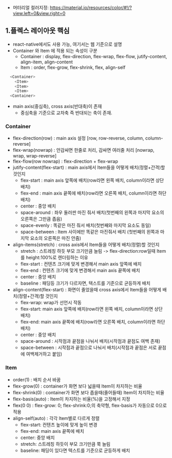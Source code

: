 - 머터리얼 컬러지정: https://material.io/resources/color/#!/?view.left=0&view.right=0

## 1.플렉스 레이아웃 핵심
- react-native에서도 사용 가능, 여기서는 웹 기준으로 설명
- Container 와 Item 에 적용 되는 속성이 구분
  - Container : display, flex-direction, flex-wrap, flex-flow, jutify-content, align-item, align-content
  - Item : order, flex-grow, flex-shrink, flex, align-self

```js
  <Container>
    <Item>
    <Item>
    <Item>
  <Container>
```
- main axis(중심축), cross axis(반대축)이 존재
  - 중심축을 기준으로 교차축 즉 반대되는 축이 존재.

### Container
- flex-direction(row) : main axis 설정 [row, row-reverse, column, column-reverse]
- flex-wrap(nowrap) : 안감싸면 한줄로 처리, 감싸면 여러줄 처리 [nowrap, wrap, wrap-reverse] 
- flex-flow(row nowrap) : flex-direction + flex-wrap
- jutify-content(flex-start) : main axis에서 Item들을 어떻게 배치(정렬+간격)할 것인지
  - flex-start    : main axis 앞쪽에 배치(row라면 왼쪽 배치, column이라면 상단 배치)
  - flex-end      : main axis 끝쪽에 배치(row라면 오른쪽 배치, column이라면 하단 배치)
  - center        : 중앙 배치
  - space-around  : 좌우 둘러싼 마진 줘서 배치(첫번째의 왼쪽과 마지막 요소의 오른쪽은 그만큼 좁음)
  - space-evenly  : 똑같은 마진 줘서 배치(첫번째와 마지막 요소도 동일)
  - space-between : Item 사이에만 똑같은 마진줘서 배치 (첫번째의 왼쪽과 마지막 요소의 오른쪽은 마진 안줌)
- align-items(stretch) : cross axis에서 Item들을 어떻게 배치(정렬)할 것인지
  - stretch    : 스트레칭 하듯 부모 크기만큼 늘림 -> flex-direction:row일때 Item를 height:100%로 렌더링하는 이유
  - flex-start : 컨텐츠 크기에 맞게 변경해서 main axis 앞쪽에 배치
  - flex-end   : 컨텐츠 크기에 맞게 변경해서 main axis 끝쪽에 배치
  - center     : 중앙 배치
  - baseline   : 패딩등 크기가 다르자면, 텍스트를 기준으로 균등하게 배치
- align-content(flex-start) : 화면이 줄었을때 cross axis에서 Item들을 어떻게 배치(정렬+간격)할 것인지
  - flex-wrap: wrap가 선언시 작동
  - flex-start: main axis 앞쪽에 배치(row라면 왼쪽 배치, column이라면 상단 배치)
  - flex-end: main axis 끝쪽에 배치(row라면 오른쪽 배치, column이라면 하단 배치)
  - center : 중앙 배치
  - space-around : 시작점과 끝점을 나눠서 배치(시작점과 끝점도 여백 존재)
  - space-between : 시작점과 끝점으로 나눠서 배치(시작점과 끝점은 서로 끝점에 여백제거하고 붙임)

### Item
- order(1) : 배치 순서 바꿈
- flex-grow(0) : container가 화면 보다 넓을때 Item이 차지하는 비율
- flex-shrink(0) : container가 화면 보다 좁을때(줄어들때) Item이 차지하는 비율
- flex-basis(auto) : Item이 차지하는 비율(%)을 고정해서 지정
- flex(0 0) : flex-grow: 0; flex-shrink:0;의 축약형, flex-basis가 자동으로 0으로 적용
- align-self(auto) : 각각 Item별로 다르게 정렬
  - flex-start: 컨텐츠 높이에 맞게 높이 변경
  - flex-end: main axis 끝쪽에 배치
  - center: 중앙 배치
  - stretch: 스트레칭 하듯이 부모 크기만큼 쭉 늘림
  - baseline: 패딩이 있다면 텍스트를 기준으로 균등하게 배치